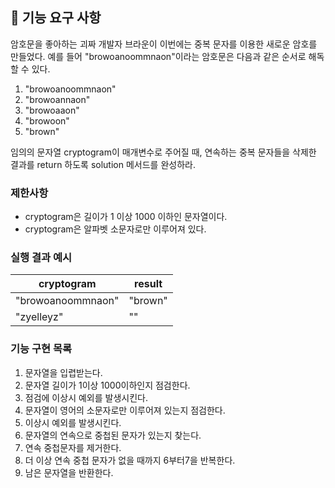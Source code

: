 ## 🚀 기능 요구 사항

암호문을 좋아하는 괴짜 개발자 브라운이 이번에는 중복 문자를 이용한 새로운 암호를 만들었다. 예를 들어 "browoanoommnaon"이라는 암호문은 다음과 같은 순서로 해독할 수 있다.

1. "browoanoommnaon"
2. "browoannaon"
3. "browoaaon"
4. "browoon"
5. "brown"

임의의 문자열 cryptogram이 매개변수로 주어질 때, 연속하는 중복 문자들을 삭제한 결과를 return 하도록 solution 메서드를 완성하라.

### 제한사항

- cryptogram은 길이가 1 이상 1000 이하인 문자열이다.
- cryptogram은 알파벳 소문자로만 이루어져 있다.

### 실행 결과 예시

| cryptogram | result |
| --- | --- |
| "browoanoommnaon" | "brown" |
| "zyelleyz" | "" |

### 기능 구현 목록
1. 문자열을 입렵받는다.
2. 문자열 길이가 1이상 1000이하인지 점검한다.
3. 점검에 이상시 예외를 발생시킨다.
4. 문자열이 영어의 소문자로만 이루어져 있는지 점검한다.
5. 이상시 예외를 발생시킨다.
6. 문자열의 연속으로 중첩된 문자가 있는지 찾는다.
7. 연속 중첩문자를 제거한다.
8. 더 이상 연속 중첩 문자가 없을 때까지 6부터7을 반복한다.
9. 남은 문자열을 반환한다.
